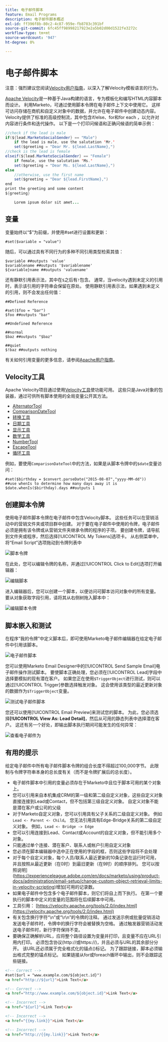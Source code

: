```yaml
---
title: 电子邮件脚本
feature: Email Programs
description: 电子邮件脚本概述
exl-id: ff396f8b-80c2-4c87-959e-fb8783c391bf
source-git-commit: 6fc45ff98998217923e2a5b02d00d1522fe3272c
workflow-type: tm+mt
source-wordcount: '947'
ht-degree: 0%

---
```


# 电子邮件脚本

注意：强烈建议您阅读[Velocity用户指南](https://velocity.apache.org/engine/devel/user-guide.html)，以深入了解Velocity模板语言的行为。

[Apache Velocity](https://velocity.apache.org/)是一种基于Java构建的语言，专为模板化和编写HTML内容脚本而设计。 利用Marketo，可通过使用脚本令牌在电子邮件上下文中使用它。 这样可访问存储在商机和自定义对象中的数据，并允许在电子邮件中创建动态内容。 Velocity提供了标准的高级控制流，其中包含if/else、for和for each ，以允许对内容进行条件和迭代操作。 以下是一个打印问候语和正确问候语的简单示例：

```java
//check if the lead is male
if(${lead.MarketoSocialGender} == "Male")
    if the lead is male, use the salutation 'Mr.'
    set($greeting = "Dear Mr. ${lead.LastName},")
//check is the lead is female
elseif(${lead.MarketoSocialGender} == "Female")
    if female, use the salutation 'Ms.'
    set($greeting = "Dear Ms. ${lead.LastName},")
else
    //otherwise, use the first name
    set($greeting = "Dear ${lead.FirstName},")
end
print the greeting and some content
${greeting}

    Lorem ipsum dolor sit amet...
```

## 变量

变量始终以“$”为前缀，并使用#set进行设置和更新：

```
#set($variable = "value")
```

随后，可以通过具有不同行为的多种不同引用类型检索其值：

```
$variable ##outputs 'value'
$variablename ##outputs '$variablename'
${variable}name ##outputs 'valuename'
```

还有静默引用表示法，其中在`$`之后有`!`包含。 通常，当velocity遇到未定义的引用时，表示该引用的字符串会保留在原处。 使用静默引用表示法，如果遇到未定义的引用，则不会发出任何值：

```
##Defined Reference

#set($foo = "bar")
$foo ##outputs "bar"

##Undefined Reference

##normal
$baz ##outputs "$baz"

##quiet
$!baz ##outputs nothing
```

有关如何引用变量的更多信息，请参阅[Apache用户指南](https://velocity.apache.org/engine/devel/user-guide.html#formal-reference-notation)。

## Velocity工具

Apache Velocity项目通过使用[Velocity工具](https://velocity.apache.org/tools/devel/apidocs/overview-summary.html)使功能可用。 这些只是Java对象的包装器，通过可供所有脚本使用的全局变量公开其方法。

- [AlternatorTool](https://velocity.apache.org/tools/devel/apidocs/org/apache/velocity/tools/generic/AlternatorTool.html)
- [ComparisonDateTool](https://velocity.apache.org/tools/devel/apidocs/org/apache/velocity/tools/generic/ComparisonDateTool.html)
- [转换工具](https://velocity.apache.org/tools/devel/apidocs/org/apache/velocity/tools/generic/ConversionTool.html)
- [日期工具](https://velocity.apache.org/tools/devel/apidocs/org/apache/velocity/tools/generic/DateTool.html)
- [显示工具](https://velocity.apache.org/tools/devel/apidocs/org/apache/velocity/tools/generic/DisplayTool.html)
- [数学工具](https://velocity.apache.org/tools/devel/apidocs/org/apache/velocity/tools/generic/MathTool.html)
- [NumberTool](https://velocity.apache.org/tools/devel/apidocs/org/apache/velocity/tools/generic/NumberTool.html)
- [EscapeTool](https://velocity.apache.org/tools/devel/apidocs/org/apache/velocity/tools/generic/EscapeTool.html)
- [循环工具](https://velocity.apache.org/tools/devel/apidocs/org/apache/velocity/tools/generic/LoopTool.html)

例如，要使用`ComparisonDateTool`中的方法，如果是从脚本令牌中的`$date`变量访问：

```
#set($birthday = $convert.parseDate("2015-08-07","yyyy-MM-dd"))
##use whenIs to determine how many days away it is
$date.whenIs($birthday).days ##outputs 1
```

## 创建脚本令牌

使用电子邮件脚本令牌在电子邮件中包含Velocity脚本。 这些任务可以在营销活动中的营销文件夹或项目群中创建。 对于要在电子邮件中使用的令牌，电子邮件必须是拥有该令牌或从营销文件夹继承令牌的程序的子项。 要创建令牌，请导航到文件夹或程序，然后选择[!UICONTROL My Tokens]选项卡。 从右侧菜单中，将“Email Script”选项拖动到令牌列表中

![脚本令牌](assets/script-token.png)

在此处，您可以编辑令牌的名称，并通过[!UICONTROL Click to Edit]选项打开编辑器：

![编辑脚本](assets/script-edit.png)

进入编辑器后，您可以创建一个脚本，以便访问可脚本访问对象中的所有变量。 要从对象获取字段引用，请将其从右侧树拖入脚本中：

![编辑脚本令牌](assets/edit-script-token.png)

## 脚本嵌入和测试

在程序“我的令牌”中定义脚本后，即可使用Marketo电子邮件编辑器在给定电子邮件中引用该脚本。

![电子邮件脚本](assets/email-script-marketo-email.png)

您可以使用Marketo Email Designer中的[!UICONTROL Send Sample Email]电子邮件操作测试脚本。 要使脚本正确处理，您必须在[!UICONTROL Lead]字段中选择要模拟的现有潜在客户。 如果您正在使用`$TriggerObject`进行测试，则可以通过[!UICONTROL Trigger]参数选择触发对象。 这会使用该类型的最近更新对象的数据作为`$TriggerObject`变量。

![测试电子邮件脚本](assets/velocity-test.png)

您还可以使用[!UICONTROL Email Preview]来测试您的脚本。 为此，您必须选择&#x200B;**[!UICONTROL View As: Lead Detail]**，然后从可用的静态列表中选择潜在客户。 这还有另一个好处，即输出脚本执行期间可能发生的任何异常：

![查看电子邮件为](assets/view-as.png)

## 有用的提示

给定电子邮件中所有电子邮件脚本令牌的组合长度不得超过100,000字节。 此限制与令牌字符串本身的总长度有关（而不是令牌扩展后的总长度）。

- 电子邮件脚本中引用的变量必须存在于Marketo中且位于脚本可用的某个对象上。
- 您可以引用来自本机集成CRM的第一级和第二级自定义对象，这些自定义对象直接连接到Lead或Contact，但不包括第三级自定义对象。 自定义对象不能是潜在客户或公司的父级
- 对于Marketo自定义对象，您可以引用具有父子关系的二级自定义对象。 例如`Lead <- Parent <- Child`。 您无法引用具有Edge-Bridge关系的第二级自定义对象。 例如，`Lead <- Bridge -> Edge`
- 您可以引用连接到Lead、Contact或Account的自定义对象，但不能引用多个对象。
- 只能通过单个连接、潜在客户、联系人或帐户引用自定义对象
- 您必须在脚本编辑器中选中正在使用的字段的框，否则这些字段将不会处理
- 对于每个自定义对象，每个人员/联系人最近更新的10条记录在运行时可用，并且按照从最近更新（在0时）到最旧更新（在9时）的顺序排列。 您可以按照说明](https://experienceleague.adobe.com/en/docs/marketo/using/product-docs/administration/email-setup/change-custom-object-retrieval-limits-in-velocity-scripting)增加[可用的记录数。
- 如果电子邮件中包含多个电子邮件脚本，则它们将自上而下执行。 在第一个要执行的脚本中定义的变量的范围将在后续脚本中可用。
- 工具引用： [https://velocity.apache.org/tools/2.0/index.html](https://velocity.apache.org/tools/2.0/index.html)
- 有关包含换行字符“\\n”或“\\r\\n”的令牌的注释。 通过发送示例或批量促销活动发送电子邮件时，令牌中的换行字符会被替换为空格。 通过触发器营销活动发送电子邮件时，新行字符保持不变。
- 要确保正确解析URL，应将整个路径设置为变量并打印，且变量不应在URL引用内打印。 必须包含协议(http://或https://)，并且必须与URL的其余部分分开。 该URL还必须属于完全格式化的锚点(<a>)标记。 为了跟踪链接，脚本必须输出格式完整的锚点标记。 如果链接从for或foreach循环中输出，则不会跟踪这些链接。

```html
<!-- Correct -->
#set($url = "www.example.com/${object.id}")
<a href="http://${url}">Link Text</a>

<!-- Correct -->
<a href="http://www.example.com/${object.id}">Link Text</a>

<!-- Incorrect -->
<a href="${url}">Link Text</a>

<!-- Incorrect -->
<a href="{{my.link}}">Link Text</a>

<!-- Incorrect -->
<a href="http://{{my.link}}">Link Text</a>
```
